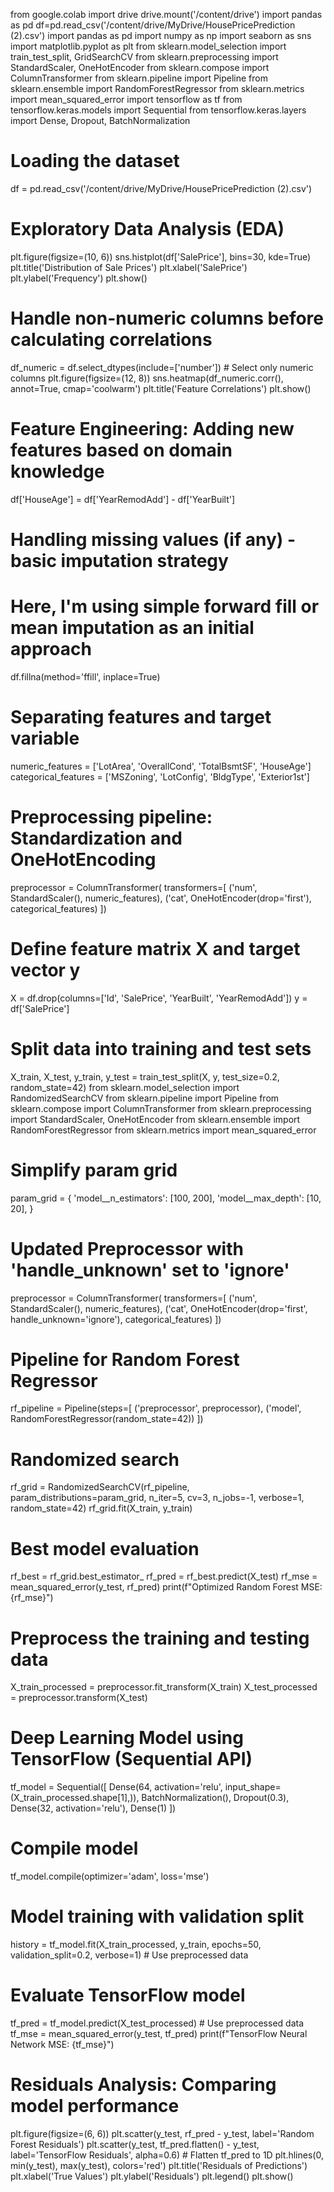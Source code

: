 from google.colab import drive
drive.mount('/content/drive')
import pandas as pd
df=pd.read_csv('/content/drive/MyDrive/HousePricePrediction (2).csv')
import pandas as pd
import numpy as np
import seaborn as sns
import matplotlib.pyplot as plt
from sklearn.model_selection import train_test_split, GridSearchCV
from sklearn.preprocessing import StandardScaler, OneHotEncoder
from sklearn.compose import ColumnTransformer
from sklearn.pipeline import Pipeline
from sklearn.ensemble import RandomForestRegressor
from sklearn.metrics import mean_squared_error
import tensorflow as tf
from tensorflow.keras.models import Sequential
from tensorflow.keras.layers import Dense, Dropout, BatchNormalization
# Loading the dataset
df = pd.read_csv('/content/drive/MyDrive/HousePricePrediction (2).csv')
# Exploratory Data Analysis (EDA)
plt.figure(figsize=(10, 6))
sns.histplot(df['SalePrice'], bins=30, kde=True)
plt.title('Distribution of Sale Prices')
plt.xlabel('SalePrice')
plt.ylabel('Frequency')
plt.show()
# Handle non-numeric columns before calculating correlations
df_numeric = df.select_dtypes(include=['number'])  # Select only numeric columns
plt.figure(figsize=(12, 8))
sns.heatmap(df_numeric.corr(), annot=True, cmap='coolwarm')
plt.title('Feature Correlations')
plt.show()
# Feature Engineering: Adding new features based on domain knowledge
df['HouseAge'] = df['YearRemodAdd'] - df['YearBuilt']

# Handling missing values (if any) - basic imputation strategy
# Here, I'm using simple forward fill or mean imputation as an initial approach
df.fillna(method='ffill', inplace=True)

# Separating features and target variable
numeric_features = ['LotArea', 'OverallCond', 'TotalBsmtSF', 'HouseAge']
categorical_features = ['MSZoning', 'LotConfig', 'BldgType', 'Exterior1st']

# Preprocessing pipeline: Standardization and OneHotEncoding
preprocessor = ColumnTransformer(
    transformers=[
        ('num', StandardScaler(), numeric_features),
        ('cat', OneHotEncoder(drop='first'), categorical_features)
    ])

# Define feature matrix X and target vector y
X = df.drop(columns=['Id', 'SalePrice', 'YearBuilt', 'YearRemodAdd'])
y = df['SalePrice']
# Split data into training and test sets
X_train, X_test, y_train, y_test = train_test_split(X, y, test_size=0.2, random_state=42)
from sklearn.model_selection import RandomizedSearchCV
from sklearn.pipeline import Pipeline
from sklearn.compose import ColumnTransformer
from sklearn.preprocessing import StandardScaler, OneHotEncoder
from sklearn.ensemble import RandomForestRegressor
from sklearn.metrics import mean_squared_error

# Simplify param grid
param_grid = {
    'model__n_estimators': [100, 200],
    'model__max_depth': [10, 20],
}

# Updated Preprocessor with 'handle_unknown' set to 'ignore'
preprocessor = ColumnTransformer(
    transformers=[
        ('num', StandardScaler(), numeric_features),
        ('cat', OneHotEncoder(drop='first', handle_unknown='ignore'), categorical_features)
    ])

# Pipeline for Random Forest Regressor
rf_pipeline = Pipeline(steps=[
    ('preprocessor', preprocessor),
    ('model', RandomForestRegressor(random_state=42))
])

# Randomized search
rf_grid = RandomizedSearchCV(rf_pipeline, param_distributions=param_grid, n_iter=5, cv=3, n_jobs=-1, verbose=1, random_state=42)
rf_grid.fit(X_train, y_train)

# Best model evaluation
rf_best = rf_grid.best_estimator_
rf_pred = rf_best.predict(X_test)
rf_mse = mean_squared_error(y_test, rf_pred)
print(f"Optimized Random Forest MSE: {rf_mse}")
# Preprocess the training and testing data
X_train_processed = preprocessor.fit_transform(X_train)
X_test_processed = preprocessor.transform(X_test)

# Deep Learning Model using TensorFlow (Sequential API)
tf_model = Sequential([
    Dense(64, activation='relu', input_shape=(X_train_processed.shape[1],)),
    BatchNormalization(),
    Dropout(0.3),
    Dense(32, activation='relu'),
    Dense(1)
])

# Compile model
tf_model.compile(optimizer='adam', loss='mse')

# Model training with validation split
history = tf_model.fit(X_train_processed, y_train, epochs=50, validation_split=0.2, verbose=1)  # Use preprocessed data

# Evaluate TensorFlow model
tf_pred = tf_model.predict(X_test_processed)  # Use preprocessed data
tf_mse = mean_squared_error(y_test, tf_pred)
print(f"TensorFlow Neural Network MSE: {tf_mse}")
# Residuals Analysis: Comparing model performance
plt.figure(figsize=(6, 6))
plt.scatter(y_test, rf_pred - y_test, label='Random Forest Residuals')
plt.scatter(y_test, tf_pred.flatten() - y_test, label='TensorFlow Residuals', alpha=0.6) # Flatten tf_pred to 1D
plt.hlines(0, min(y_test), max(y_test), colors='red')
plt.title('Residuals of Predictions')
plt.xlabel('True Values')
plt.ylabel('Residuals')
plt.legend()
plt.show()


